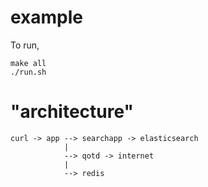 # example

To run,

```
make all
./run.sh
```

# "architecture"

```
curl -> app --> searchapp -> elasticsearch
            |
            --> qotd -> internet
            |
            --> redis
```
